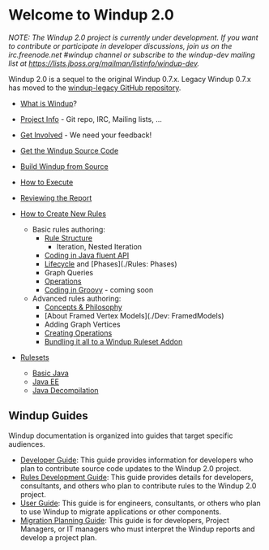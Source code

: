 # Welcome to Windup 2.0

_NOTE: The Windup 2.0 project is currently under development. If you want to contribute or participate in developer discussions, join us on the irc.freenode.net #windup channel or subscribe to the windup-dev mailing list at https://lists.jboss.org/mailman/listinfo/windup-dev._

Windup 2.0 is a sequel to the original Windup 0.7.x. Legacy Windup 0.7.x has moved to the [windup-legacy GitHub repository](https://github.com/windup/windup-legacy).

* [What is Windup](What-is-Windup)?
* [Project Info](Project-Info) - Git repo, IRC, Mailing lists, ...
* [Get Involved](Get-Involved) - We need your feedback!
* [Get the Windup Source Code](./Dev:-Get-the-Windup-Source-Code)
* [Build Windup from Source](./Dev:-Build)
* [How to Execute](Execute-Windup)
* [Reviewing the Report](Reviewing-the-Report)
* [How to Create New Rules](./Rules:-Creating)
   * Basic rules authoring:
       * [Rule Structure](./Rules:-Rule-Structure)
           * Iteration, Nested Iteration
       * [Coding in Java fluent API](./Rules:-Coding-Java)
       * [Lifecycle](./Rules:-Rules-Execution-Lifecycle) and [Phases](./Rules: Phases)
       * Graph Queries
       * [Operations](./Rules:-Operations)
       * [Coding in Groovy](./Rules:-Coding-Groovy) - coming soon
   * Advanced rules authoring:
       * [Concepts & Philosophy](./Rules:-Concepts-&-Philosophy)
       * [About Framed Vertex Models](./Dev: FramedModels)
       * Adding Graph Vertices
       * [Creating Operations](./Rules:-Creating-Operations)
       * [Bundling it all to a Windup Ruleset Addon](./Rules:-Bundling)
 
* [Rulesets](./Rulesets)
   * [Basic Java](./Ruleset:-Java-Basic)
   * [Java EE](./Ruleset:-Java-EE)
   * [Java Decompilation](./Ruleset:-Java-Decompilation)

## Windup Guides

Windup documentation is organized into guides that target specific audiences.
 
* [Developer Guide](https://github.com/windup/windup/wiki/Dev:-Developer-Guide): This guide provides information for developers who plan to contribute source code updates to the Windup 2.0 project.
* [Rules Development Guide](https://github.com/windup/windup/wiki/Rules:--Rules-Development-Guide): This guide provides details for developers, consultants, and others who plan to contribute rules to the Windup 2.0 project.
* [User Guide](https://github.com/windup/windup/wiki/User:-User-Guide): This guide is for engineers, consultants, or others who plan to use Windup to migrate applications or other components.
* [Migration Planning Guide](https://github.com/windup/windup/wiki/Plan:-Migration-Planning-Guide): This guide is for developers, Project Managers, or IT managers who must interpret the Windup reports and develop a project plan.


